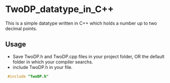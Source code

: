 # TwoDP_datatype_in_C++
This is a simple datatype written in C++ which holds a number up to two decimal points. 

## Usage
 - Save TwoDP.h and TwoDP.cpp files in your project folder, OR the default folder in which your compiler searchs.
 - include TwoDP.h in your file.
 
````C++
 #include "TwoDP.h"
````
